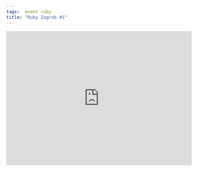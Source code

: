 ```yaml
---
tags:  event ruby
title: "Ruby Zagreb #1"
---
```

<iframe src="https://www.facebook.com/plugins/post.php?href=https%3A%2F%2Fwww.facebook.com%2Fmedia%2Fset%2F%3Fset%3Da.10153749723192290.1073741856.735252289%26type%3D3&width=500" width="500" height="360" style="border:none;overflow:hidden" scrolling="no" frameborder="0" allowTransparency="true"></iframe>
